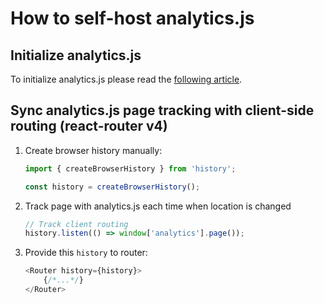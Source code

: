 # How to self-host analytics.js

## Initialize analytics.js

To initialize analytics.js please read the [following article](../simple/README.md).

## Sync analytics.js page tracking with client-side routing (react-router v4)

1. Create browser history manually:
    ```js
    import { createBrowserHistory } from 'history';

    const history = createBrowserHistory();
    ```
2. Track page with analytics.js each time when location is changed
    ```js
    // Track client routing
    history.listen(() => window['analytics'].page());
    ```
3. Provide this `history` to router:
    ```js
    <Router history={history}>
        {/*...*/}
    </Router>
    ```
